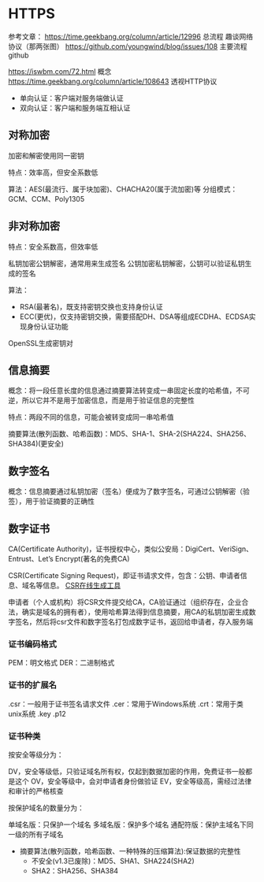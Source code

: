 # HTTPS

参考文章：
https://time.geekbang.org/column/article/12996 总流程 趣谈网络协议（那两张图）
https://github.com/youngwind/blog/issues/108 主要流程 github

https://iswbm.com/72.html 概念
https://time.geekbang.org/column/article/108643 透视HTTP协议

- 单向认证：客户端对服务端做认证
- 双向认证：客户端和服务端互相认证

## 对称加密

加密和解密使用同一密钥

特点：效率高，但安全系数低

算法：AES(最流行、属于块加密)、CHACHA20(属于流加密)等
分组模式：GCM、CCM、Poly1305

## 非对称加密

特点：安全系数高，但效率低

私钥加密公钥解密，通常用来生成签名
公钥加密私钥解密，公钥可以验证私钥生成的签名

算法：
- RSA(最著名)，既支持密钥交换也支持身份认证
- ECC(更优)，仅支持密钥交换，需要搭配DH、DSA等组成ECDHA、ECDSA实现身份认证功能

OpenSSL生成密钥对

## 信息摘要

概念：将一段任意长度的信息通过摘要算法转变成一串固定长度的哈希值，不可逆，所以它并不是用于加密信息，而是用于验证信息的完整性

特点：两段不同的信息，可能会被转变成同一串哈希值

摘要算法(散列函数、哈希函数)：MD5、SHA-1、SHA-2(SHA224、SHA256、SHA384)(更安全)

## 数字签名

概念：信息摘要通过私钥加密（签名）便成为了数字签名，可通过公钥解密（验签），用于验证摘要的正确性

## 数字证书

CA(Certificate Authority)，证书授权中心，类似公安局：DigiCert、VeriSign、Entrust、Let’s Encrypt(著名的免费CA)

CSR(Certificate Signing Request)，即证书请求文件，包含：公钥、申请者信息、域名等信息。
[CSR在线生成工具](https://myssl.com/csr_create.html)

申请者（个人或机构）将CSR文件提交给CA，CA验证通过（组织存在，企业合法，确实是域名的拥有者），使用哈希算法得到信息摘要，用CA的私钥加密生成数字签名，然后将csr文件和数字签名打包成数字证书，返回给申请者，存入服务端

### 证书编码格式

PEM：明文格式
DER：二进制格式

### 证书的扩展名

.csr：一般用于证书签名请求文件
.cer：常用于Windows系统
.crt：常用于类unix系统
.key
.p12

### 证书种类

按安全等级分为：

DV，安全等级低，只验证域名所有权，仅起到数据加密的作用，免费证书一般都是这个
OV，安全等级中，会对申请者身份做验证
EV，安全等级高，需经过法律和审计的严格核查

按保护域名的数量分为：

单域名版：只保护一个域名
多域名版：保护多个域名
通配符版：保护主域名下同一级的所有子域名



- 摘要算法(散列函数，哈希函数、一种特殊的压缩算法):保证数据的完整性
  - 不安全(v1.3已废除)：MD5、SHA1、SHA224(SHA2)
  - SHA2：SHA256、SHA384